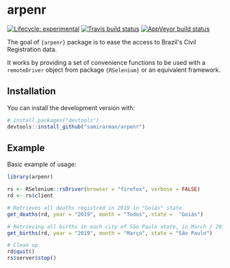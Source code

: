 
# arpenr

<!-- badges: start -->
[![Lifecycle: experimental](https://img.shields.io/badge/lifecycle-experimental-orange.svg)](https://www.tidyverse.org/lifecycle/#experimental)
[![Travis build status](https://travis-ci.com/samirarman/arpenr.svg?branch=master)](https://travis-ci.com/samirarman/arpenr)
[![AppVeyor build status](https://ci.appveyor.com/api/projects/status/github/samirarman/arpenr?branch=master&svg=true)](https://ci.appveyor.com/project/samirarman/arpenr)
<!-- badges: end -->

The goal of `{arpenr}` package is to ease the access to Brazil's Civil Registration data.

It works by providing a set of convenience functions to be used with a `remoteDriver` object from package `{RSelenium}` or an equivalent framework.

## Installation

You can install the development version with:

``` r
# install.packages("devtools")
devtools::install_github("samirarman/arpenr")
```

## Example

Basic example of usage:

``` r
library(arpenr)

rs <- RSelenium::rsDriver(browser = "firefox", verbose = FALSE)
rd <- rs$client

# Retrieves all deaths registred in 2019 in "Goiás" state
get_deaths(rd, year = "2019", month = "Todos", state =  "Goiás")

# Retrieving all births in each city of São Paulo state, in March / 2019
get_births(rd, year = "2019", month = "Março", state = "São Paulo")

# Clean up
rd$quit()
rs$server$stop()

```

